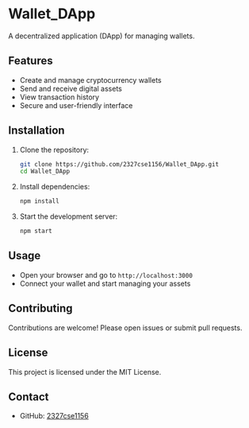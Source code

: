 # Wallet_DApp

A decentralized application (DApp) for managing wallets.

## Features

- Create and manage cryptocurrency wallets
- Send and receive digital assets
- View transaction history
- Secure and user-friendly interface

## Installation

1. Clone the repository:
   ```bash
   git clone https://github.com/2327cse1156/Wallet_DApp.git
   cd Wallet_DApp
   ```

2. Install dependencies:
   ```bash
   npm install
   ```

3. Start the development server:
   ```bash
   npm start
   ```

## Usage

- Open your browser and go to `http://localhost:3000`
- Connect your wallet and start managing your assets

## Contributing

Contributions are welcome! Please open issues or submit pull requests.

## License

This project is licensed under the MIT License.

## Contact

- GitHub: [2327cse1156](https://github.com/2327cse1156)
